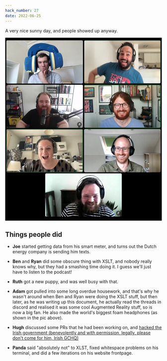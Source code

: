 ```yaml
---
hack_number: 27
date: 2022-06-25
---
```


A very nice sunny day, and people showed up anyway.

![the remote hackers being amazed by Adam's giganto headphones](/images/June-2022-plus-headphones.png)

## Things people did

- **Joe** started getting data from his smart meter, and turns out the Dutch energy company is sending him texts.

- **Ben** and **Ryan** did some obscure thing with XSLT, and nobody really knows why, but they had a smashing time doing it. I guess we'll just have to listen to the podcast!

- **Ruth** got a new puppy, and was well busy with that.

- **Adam** got pulled into some long overdue housework, and that's why he wasn't around when Ben and Ryan were doing the XSLT stuff, but then later, as he was writing up this document, he actually read the threads in discord and realised it was some cool Augmented Reality stuff, so is now a big fan. He also made the world's biggest foam headphones (as shown in the pic above).

- **Hugh** discussed some PRs that he had been working on, and [hacked the Irish government (benevolently and with permission, legally, please don't come for him, Irish GCHQ)](https://oireachtas.vercel.app/)

- **Panda** said "absolutely not" to XLST, fixed whitespace problems on his terminal, and did a few iterations on his website frontpage. 
